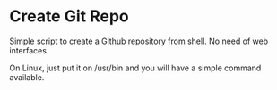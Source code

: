 Create Git Repo
===============

Simple script to create a Github repository from shell. No need of web interfaces.

On Linux, just put it on /usr/bin and you will have a simple command available.
